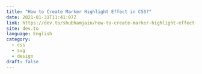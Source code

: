 ```yaml
---
title: "How to Create Marker Highlight Effect in CSS?"
date: 2021-01-31T11:41:07Z
link: https://dev.to/shubhamjain/how-to-create-marker-highlight-effect-in-css-be4?utm_medium=RSS&utm_source=news.12bit.vn
site: dev.to
language: English
category:
  - css
  - svg
  - design
draft: false
---
```

